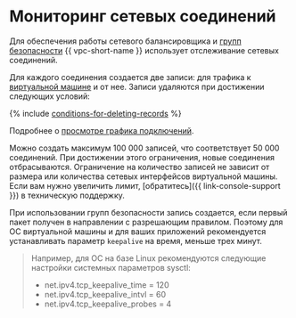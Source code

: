 # Мониторинг сетевых соединений

Для обеспечения работы сетевого балансировщика и [групп безопасности](security-groups.md) {{ vpc-short-name }} использует отслеживание сетевых соединений.

Для каждого соединения создается две записи: для трафика к [виртуальной машине](../../glossary/vm.md) и от нее. Записи удаляются при достижении следующих условий:

{% include [conditions-for-deleting-records](../../_includes/vpc/conditions-for-deleting-records.md) %}

Подробнее о [просмотре графика подключений](../operations/connections-view.md).

Можно создать максимум 100 000 записей, что соответствует 50 000 соединений. При достижении этого ограничения, новые соединения отбрасываются. Ограничение на количество записей не зависит от размера или количества сетевых интерфейсов виртуальной машины. Если вам нужно увеличить лимит, [обратитесь]({{ link-console-support }}) в техническую поддержку.

При использовании групп безопасности запись создается, если первый пакет получен в направлении с разрешающим правилом. Поэтому для ОС виртуальной машины и для ваших приложений рекомендуется устанавливать параметр `keepalive` на время, меньше трех минут.

>Например, для ОС на базе Linux рекомендуются следующие настройки системных параметров sysctl:
>* net.ipv4.tcp_keepalive_time = 120
>* net.ipv4.tcp_keepalive_intvl = 60
>* net.ipv4.tcp_keepalive_probes = 4
